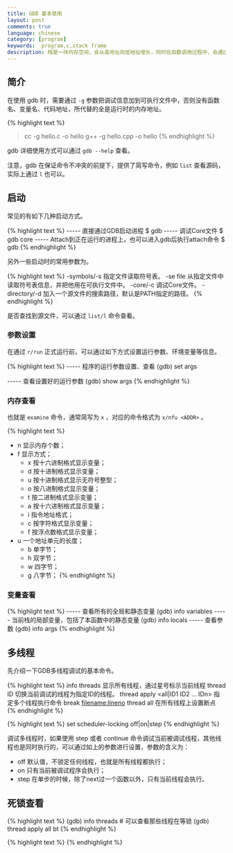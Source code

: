 ```yaml
---
title: GDB 基本使用
layout: post
comments: true
language: chinese
category: [program]
keywords:  program,c,stack frame
description: 栈是一块内存空间，会从高地址向低地址增长，同时在函数调用过程中，会通过栈寄存器来维护栈帧相关的内容。函数运行时，栈帧 (Stack Frame) 非常重要，包含了函数的局部变量以及函数调用之间的传参。
---
```



<!-- more -->

## 简介

在使用 gdb 时，需要通过 `-g` 参数把调试信息加到可执行文件中，否则没有函数名、变量名、代码地址，所代替的全是运行时的内存地址。

{% highlight text %}
> cc -g hello.c -o hello
> g++ -g hello.cpp -o hello
{% endhighlight %}

gdb 详细使用方式可以通过 `gdb --help` 查看。

注意，gdb 在保证命令不冲突的前提下，提供了简写命令，例如 `list` 查看源码，实际上通过 `l` 也可以。

## 启动

常见的有如下几种启动方式。

{% highlight text %}
----- 直接通过GDB启动进程
$ gdb <program>
----- 调试Core文件
$ gdb <program> core
----- Attach到正在运行的进程上，也可以进入gdb后执行attach命令
$ gdb <program> <PID>
{% endhighlight %}

另外一些启动时的常用参数为。

{% highlight text %}
-symbols/-s <file>
   指定文件读取符号表。
-se file
   从指定文件中读取符号表信息，并把他用在可执行文件中。
-core/-c <file>
   调试Core文件。
-directory/-d <directory>
   加入一个源文件的搜索路径，默认是PATH指定的路径。
{% endhighlight %}

是否查找到源文件，可以通过 `list/l` 命令查看。

### 参数设置

在通过 `r/run` 正式运行前，可以通过如下方式设置运行参数、环境变量等信息。

{% highlight text %}
----- 程序的运行参数设置、查看
(gdb) set args <arguments>

----- 查看设置好的运行参数
(gdb) show args
{% endhighlight %}

<!--
### 运行环境

path <dir> 可设定程序的运行路径。
show paths 查看程序的运行路径。
set environment varname [=value] 设置环境变量。如：set env USER=hchen
show environment [varname] 查看环境变量。

3、工作目录。
cd <dir> 相当于shell的cd命令。
pwd 显示当前的所在目录。

-->


### 内存查看

也就是 `examine` 命令，通常简写为 `x` ，对应的命令格式为 `x/nfu <ADDR>` 。

{% highlight text %}
* n 显示内存个数；
* f 显示方式；
  - x 按十六进制格式显示变量；
  - d 按十进制格式显示变量；
  - u 按十进制格式显示无符号整型；
  - o 按八进制格式显示变量；
  - t 按二进制格式显示变量；
  - a 按十六进制格式显示变量；
  - i 指令地址格式；
  - c 按字符格式显示变量；
  - f 按浮点数格式显示变量；
* u 一个地址单元的长度；
  - b 单字节；
  - h 双字节；
  - w 四字节；
  - g 八字节；
{% endhighlight %}

### 变量查看

{% highlight text %}
----- 查看所有的全局和静态变量
(gdb) info variables
----- 当前栈的局部变量，包括了本函数中的静态变量
(gdb) info locals
----- 查看参数
(gdb) info args
{% endhighlight %}

## 多线程

先介绍一下GDB多线程调试的基本命令。

{% highlight text %}
info threads                                 显示所有线程，通过星号标示当前线程
thread ID                                    切换当前调试的线程为指定ID的线程。
thread apply <all|ID1 ID2 ... IDn> <command> 指定多个线程执行命令
break <filename:lineno> thread all           在所有线程上设置断点
{% endhighlight %}


{% highlight text %}
set scheduler-locking off|on|step
{% endhighlight %}

调试多线程时，如果使用 step 或者 continue 命令调试当前被调试线程，其他线程也是同时执行的，可以通过如上的参数进行设置，参数的含义为：

* off 默认值，不锁定任何线程，也就是所有线程都执行；
* on 只有当前被调试程序会执行；
* step 在单步的时候，除了next过一个函数以外，只有当前线程会执行。

## 死锁查看

{% highlight text %}
(gdb) info threads                # 可以查看那些线程在等锁
(gdb) thread apply all bt
{% endhighlight %}












<!--
注意，大部分的函数，例如 `backtrace()` `printf()` `malloc()` 并不是信号安全的，会有概率导致死锁。

所以，一般在实践时，对一些异常场景打印栈，简单来说，就是 `So it is a calculated risk we are taking.` 。

https://software.intel.com/en-us/articles/how-memory-is-accessed


4、程序的输入输出。
info terminal 显示你程序用到的终端的模式。
使用重定向控制程序输出。如：run > outfile
tty命令可以指写输入输出的终端设备。如：tty /dev/ttyb

具体来说就是

例如一个程序名为prog 参数为 -l a -C abc
则，运行gcc/g++ -g  prog.c/cpp -o prog
就可以用gdb调试程序prog
#gdb prog
进入gdb调试界面
输入参数命令set args 后面加上程序所要用的参数，注意，不再带有程序名，直接加参数，如：
set args -l a -C abc
回车后输入
r
即可开始运

Coredump 是进程运行时在突然崩溃的那一刻的一个内存快照，包括了内存、寄存器状态、运行堆栈等信息。

在 Linux 中，可以使用 gdb、elfdump、objdump 等工具查看。

(gdb) backtrace      # bt   查看当前调用栈
(gdb) frame 1        # f 1  切换到Frame #1
(gdb) disassemble    # 该函数的反汇编
(gdb) info frame     # Frame信息
(gdb) info register  # 寄存器信息
(gdb) info args      # 入参信息
(gdb) info locals    # 本地参数信息
(gdb) info variables # 所有的全局变量

所有的Core场景
http://www.voidcn.com/article/p-cjgkidhy-xp.html

(gdb) info threads 运行的线程信息
(gdb) thread apply all bt 所有线程的栈信息


## GDB VS. Variadic

简单来说，`va_list` 是 `char *` 的同义，而 `va_start`、`va_end`、`va_arg` 是宏定义，如下是常见示例：

va_list args; /* 定义 char * 类型的变量 */

 are the macros needed.
The very first step is to create a pointer to point to the first element of the variable argument list. (va_list myListPointer;)
use va_start(myListPointer, numargs) to actually make myListPointer point to the first variable. (You need to at least step past this line in order to start inspecting memory).
The rest involves looping through and printing/calculating the values.

函数调用传递

void log_snprintf(const char *fmt, va_list ap){
	va_list args;

	va_copy(args, ap);
	vsnprintf(buffer, 10, fmt, args);
}

注意，对于 AMD64 采用另外的实现方式，其中 `va_list` 是一个大小为 1 的数组，其中的成员列表如下：

.gp_offset 第一个参数距离reg_save_area的字节数
.fp_offset
.overflow_arg_area
.reg_save_area 第一个参数的地址

那么，如果已知第一参数是 `int` 类型，那么可以通过如下方式打印其对应的值。

(gdb) p *(int *)(((char *)arglist[0].reg_save_area)+arglist[0].gp_offset)

p (((char *)arglist[0].reg_save_area)+arglist[0].gp_offset)
https://moythreads.com/wordpress/2008/05/25/a-tale-of-two-bugs/
https://sourceware.org/ml/gdb/2010-07/msg00075.html
https://www.anintegratedworld.com/how-to-view-va_list-variables-via-gdb/




### Peephole Optimization

这个是针对汇编代码的优化方式，会利用目标 CPU 的指令集特性，所进行的局部优化。

https://blog.csdn.net/liumf2005/article/details/8858102
http://blog.yajun.info/?p=7394
https://www.kancloud.cn/itfanr/i-100-gdb-tips/81888
https://www.cs.swarthmore.edu/~newhall/unixhelp/gdb_pthreads.php
https://sourceware.org/gdb/onlinedocs/gdb/Threads.html
https://ftp.gnu.org/old-gnu/Manuals/gdb/html_node/gdb_24.html
http://crossbridge.io/docs/gdb_nonstop.html
https://access.redhat.com/documentation/en-us/red_hat_enterprise_linux/6/html/developer_guide/gdbthreads




https://github.com/rouming/dla
http://cwndmiao.github.io/programming%20tools/2013/11/26/Dwarf/
https://blog.csdn.net/tenfyguo/article/details/6623967
https://blog.csdn.net/luoyuyou/article/details/73498640


(gdb) bt
#0  0x00000000004004dc in foo ()
#1  0x00000000004004f8 in handler ()
#2  <signal handler called>
#3  0x000000000040050d in main ()
(gdb) info frame 1
Stack frame at 0x7f92f50c1fc0:
 rip = 0x44442f; saved rip 0x7f92f5fbb100
 called by frame at 0x7f92f50c2cc0, caller of frame at 0x7f92f50c1fa0
 Arglist at 0x7f92f50c1f98, args:
 Locals at 0x7f92f50c1f98, Previous frame's sp is 0x7f92f50c1fc0
 Saved registers:
  rbx at 0x7f92f50c1fa0, rbp at 0x7f92f50c1fa8, r12 at 0x7f92f50c1fb0, rip at 0x7f92f50c1fb8

也就是说在该栈中，参数 `arglist` 位于 `0x7f92f50c1f98` 处，因为是 64bit 机器，那么向下查看入参 `0x7f92f50c1f90`


在POSIX标准中定义了三种线程同步机制: Mutexes(互斥量), Condition Variables(条件变量)和POSIX Semaphores(信号量)。NPTL基本上实现了POSIX，而glibc又使用NPTL作为自己的线程库。因此glibc中包含了这三种同步机制的实现(当然还包括其他的同步机制，如APUE里提到的读写锁)。


线程的类型可以在 `pthread.h` 中设置，最常见的有如下的几种。

enum lock_type {
	PTHREAD_MUTEX_TIMED_NP,      // 当一个线程加锁后，其余请求锁的线程形成等待队列，在解锁后按优先级获得锁。
	PTHREAD_MUTEX_ADAPTIVE_NP       // 动作最简单的锁类型，解锁后所有线程重新竞争。
	PTHREAD_MUTEX_RECURSIVE_NP      // 允许同一线程对同一锁成功获得多次。当然也要解锁多次。其余线程在解锁时重新竞争。
	PTHREAD_MUTEX_ERRORCHECK_NP     // 若同一线程请求同一锁，返回EDEADLK，否则与PTHREAD_MUTEX_TIMED_NP动作相同。 此处特别注意linux和windows下的errno.h中的EDEADLK对应的宏的值有差别：linux下为35，windows下36
} type;

pthread_mutexattr_t attr;
pthread_mutexattr_init(&attr); // 初始化attr为默认属性
pthread_mutexattr_settype(&attr, PTHREAD_MUTEX_TIMED_NP);

https://blog.csdn.net/jasmineal/article/details/8807635

#include <sys/time.h>
#include <linux/futex.h>

int futex(int *uaddr, int op, int val, const struct timespec *timeout, int *uaddr2, int val3);

其中比较关键的参数是前三个。

* uaddr 用户态下共享内存的地址，保存了一个对齐的整型计数器。
* op 表示操作类型，总共有 5 种，常用的有 A) FUTEX_WAIT 原子检查uaddr中计数器的值是否为val，是则让进程休眠，直到 FUTEX_WAKE或超时；B) FUTEX_WAKE 最多唤醒val个等待在uaddr上进程。

注意，不要使用 futex 系统调用来实现进程同步，futex 的同步机制和 futex 系统调用是有区别的，futex 的同步机制还包括了用户态下的操作。

pthread_mutex_lock()   nptl/pthread_mutex_lock.c
 |-__pthread_mutex_lock()
   |-LLL_MUTEX_LOCK()    最主要的实现函数，也就是lll_lock()的宏定义
     |-__lll_lock()
       |-atomic_compare_and_exchange_bool_acq()	尝试从0变为1，成功返回0，否则返回>0
	   |-__lll_lock_wait() 返回的是非0，会调用futex并将值设置为2

对于 x86_64 来说，其实现在 `x86_64/lowlevellock.S` 中实现，对于第一个没有获得锁的线程进入 `while` 循环，并将 futex 赋值成为 2，然后等待 lock 被释放后成为 0 。

这第一个waiter被唤醒，atomic_exchange_acq则会赋予futex继续是2，但是返回0跳出获取到lock。

pthread_mutex_unlock()
 |-__pthread_mutex_unlock()
   |-__pthread_mutex_unlock_usercnt()
     |-lll_unlock()   // 将futex值赋为0，并对oldval比较，如果是2，说明有waiter，则futex_wake，1则不需要
	   |-lll_futex_wake()

DWARF 是一种调试信息的保存格式，独立于体系结构和操作系统，使用 gcc 时可以简单的添加上 `-g` 选项即可，此时会增加多个 `.debug.XXX` 的段，这里记录的就是 ELF 文件的调试信息。

各个字段的具体用途可以查看 http://dwarfstd.org/doc/DWARF4.pdf

/proc/[pid]/syscall

当前进程正在执行的系统调用。

$ cat /proc/2406/syscall
202 0xab3730 0x0 0x0 0x0 0x0 0x0 0x7ffff7f6ec68 0x455bb3

其中第一个参数代表了系统调用号，上面的 `202` 表示 `sys_futex`，后面为 6 个系统调用的参数值，最后两个值依次是堆栈指针和指令计数器的值。

如果当前进程虽然阻塞，但阻塞函数并不是系统调用，则系统调用号的值为 `-1`，后面只有堆栈指针和指令计数器的值。

如果进程没有阻塞，则这个文件只有一个 running 的字符串。


实际上最终调用的函数在 `sysdeps/unix/sysv/linux/x86_64/lowlevellock.S` 中实现。

## 死锁

可以通过 `pstack <PID>` 查看对应的栈信息，一般栈的最后为 `__lll_lock_wait()` 函数。


(gdb) info thread    # 查看栈信息
  Id   Target Id         Frame
  3    Thread 0x7fbb21e56700 (LWP 46832) "thread" __lll_lock_wait () at lowlevellock.S:135
  2    Thread 0x7fbb21655700 (LWP 46833) "thread" __lll_lock_wait () at lowlevellock.S:135
* 1    Thread 0x7fbb2264b740 (LWP 46831) "thread" 0x00007fbb2222cf47 in pthread_join() at pthread_join.c:90

(gdb) thread 2       # 切换到怀疑发生死锁的线程
(gdb) bt             # 查看调用栈信息
#0  __lll_lock_wait () at ../nptl/sysdeps/unix/sysv/linux/x86_64/lowlevellock.S:135
#1  0x00007fbb2222ddcb in _L_lock_883 () from /lib64/libpthread.so.0
#2  0x00007fbb2222dc98 in __GI___pthread_mutex_lock (mutex=0x7ffed182d540) at ../nptl/pthread_mutex_lock.c:78
#3  0x00000000004007e2 in thread2 (arg=0x7ffed182d540) at thread.c:32
#4  0x00007fbb2222bdd5 in start_thread (arg=0x7fbb21655700) at pthread_create.c:307
#5  0x00007fbb21f54ead in clone () at ../sysdeps/unix/sysv/linux/x86_64/clone.S:111

(gdb) p *(pthread_mutex_t *)0x7ffed182d540  # 查看等待的线程，本线程为46833而在等待46832所持有的锁
$6 = {__data = {__lock = 2, __count = 0, __owner = 46832, ...}

(gdb) frame 3        # 也可以切换到对应的帧以方便查看两个锁
(gdb) print d->mutex1
(gdb) print d->mutex2

可见 `d->mutex1` 当前被 PID 为 `46832` 线程所持有，而 `d->mutex2` 被 PID 为 `46833` 的线程，也就是当前线程所持有。

ps -o ruser,pid,ppid,lwp,psr,%cpu,%mem,vsz,rss,lstart,etime,comm Hp 46831


https://blog.csdn.net/lixungogogo/article/details/52156547

1. 上下文切换

如果对应的进程没有发生过切换，那么就可能意味着发生了死锁。

$ grep switches /proc/<pid>/status
voluntary_ctxt_switches:	168599
nonvoluntary_ctxt_switches:	21

grep switches /proc/78000/status

2. 确认系统API

其中 `sys_futex` 的系统调用号为 202 ，可以查看进程是否阻塞到该 API 。

# sudo cat /proc/*/task/*/syscall | grep '^202'
202 0x7fffc8b336dc 0x89 0x1 0x7fffc8b33658 ...
                        ^^^ pthread_cond_wait
202 0x7fff60dd3c80 0x80 0x0 0x0 ...
                        ^^^ sem_wait
202 0x601650 0x80 0x2 0x0 0x601650 ...
                  ^^^ pthread_mutex_lock

关于当前系统支持的 API 接口，可以通过 `/usr/include/asm/unistd.h` 头文件查看。


假设已知字符串的地址为 `0x539a2f` ，然后通过 `objdump -h <BIN-FILE>` 获取到 `.rodata` 的入口地址。

 15 .fini         00000016  0000000000535788  0000000000535788  00135788  2**2
                  CONTENTS, ALLOC, LOAD, READONLY, CODE
 16 .rodata       0003a7d8  00000000005357a0  00000000005357a0  001357a0  2**5
                  CONTENTS, ALLOC, LOAD, READONLY, DATA

获取到字符串表的首地址 0x5357a0 - 0x1357a0 = 0x400000 ，对应字符串的偏移为 `0x539a2f - 0x400000 = 0x139A2F`
-->

{% highlight text %}
{% endhighlight %}
